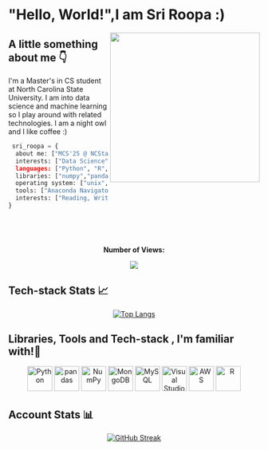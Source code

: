 # "Hello, World!",I am Sri Roopa :)

<img align='right' src="https://user-images.githubusercontent.com/22479692/123986644-65364080-d9be-11eb-8f4f-857c21e774fb.gif" width="300" height="300">


## A little something about me 👇

<p>I'm a Master's in CS student at North Carolina State University. I am into data science and machine learning so I play around with related technologies. I am a night owl and I like  coffee :)</p>

```python
 sri_roopa = {
  about me: ["MCS'25 @ NCState"],
  interests: ["Data Science","Machine Learning"]'
  languages: ["Python", "R", "HTML", "CSS","JS" "SQL"],
  libraries: ["numpy","pandas","scikit-learn","seaborn","matplotlib","tensorflow","keras"],
  operating system: ["unix","windows"]
  tools: ["Anaconda Navigator","Google Colab","PowerBI","IBM Cognos Analytics"], 
  interests: ["Reading, Writing Blogs", "Teaching" , "Problem Solving"]
}
```
## &nbsp;
<div align="center">
 <b><p text-align="center">Number of Views:</p></b>
</div>
<div align="center">
<img src="https://profile-counter.glitch.me/sriroopar/count.svg" />
</div>


## Tech-stack Stats 📈


<div align="center">

[![Top Langs](https://github-readme-stats.vercel.app/api/top-langs/?username=sriroopar&layout=compact&theme=vision-friendly-dark)](https://github.com/anuraghazra/github-readme-stats)

</div>

## Libraries, Tools and Tech-stack , I'm familiar with!📎

<div align="center">
<a href="https://www.python.org/" title="Python"><img src="https://github.com/get-icon/geticon/raw/master/icons/python.svg" alt="Python" width="50px" height="50px"></a>
<a href="https://pandas.pydata.org/" title="pandas"><img src="https://github.com/get-icon/geticon/raw/master/icons/pandas-icon.svg" alt="pandas" width="50px" height="50px"></a>
<a href="https://numpy.org/" title="NumPy"><img src="https://github.com/get-icon/geticon/raw/master/icons/numpy-icon.svg" alt="NumPy" width="50px" height="50px"></a>
<a href="https://www.mongodb.org/" title="MongoDB"><img src="https://github.com/get-icon/geticon/raw/master/icons/mongodb-icon.svg" alt="MongoDB" width="50px" height="50px"></a>
<a href="https://dev.mysql.com/" title="MySQL"><img src="https://github.com/get-icon/geticon/raw/master/icons/mysql.svg" alt="MySQL" width="50px" height="50px"></a>
<a href="https://code.visualstudio.com/" title="Visual Studio Code"><img src="https://github.com/get-icon/geticon/raw/master/icons/visual-studio-code.svg" alt="Visual Studio Code" width="50px" height="50px"></a>
<a href="https://aws.amazon.com/" title="AWS"><img src="https://github.com/get-icon/geticon/raw/master/icons/aws.svg" alt="AWS" width="50px" height="50px"></a>
<a href="https://www.r-project.org/" title="R"><img src="https://github.com/get-icon/geticon/raw/master/icons/r-lang.svg" alt="R" width="50px" height="50px"></a>
<br>
</div>


## Account Stats 📊
<div align="center">

[![GitHub Streak](https://github-readme-streak-stats.herokuapp.com/?user=sriroopar&theme=dark&background=000000&align=center)](https://git.io/streak-stats)


</div>




